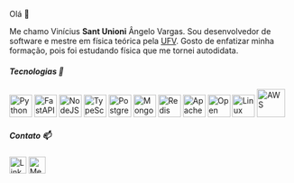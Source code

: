 Olá 👋

Me chamo Vinícius **Sant Unioni** Ângelo Vargas. 
Sou desenvolvedor de software e mestre em física teórica pela [UFV](https://www.ufv.br/). 
Gosto de enfatizar minha formação, pois foi estudando física que me tornei autodidata. 

##### Tecnologias 🔭

<div style="justify-content: space-between; width: auto">

<img alt="Python" height="40" src="https://cdn.jsdelivr.net/gh/devicons/devicon/icons/python/python-original.svg" />
<img alt="FastAPI" height="40" src="https://cdn.worldvectorlogo.com/logos/fastapi.svg" />

<img alt="NodeJS" height="40" src="https://cdn-icons-png.flaticon.com/512/5968/5968322.png" /> 
<img alt="TypeScript" height="40" src="https://bognarjunior.files.wordpress.com/2018/09/typescript.png" />

<img alt="PostgreSQL" height="40" src="https://cdn.jsdelivr.net/gh/devicons/devicon/icons/postgresql/postgresql-original.svg" />
<img alt="MongoDB" height="40" src="https://cdn.jsdelivr.net/gh/devicons/devicon/icons/mongodb/mongodb-original-wordmark.svg" />  
<img alt="Redis" height="40" src="https://cdn.jsdelivr.net/gh/devicons/devicon/icons/redis/redis-original.svg" />

<img alt="Apache Kafka" height="40" src="https://cdn.icon-icons.com/icons2/2248/PNG/512/apache_kafka_icon_138937.png" >

<img alt="Open Telemetry" height="40" src="https://cncf-branding.netlify.app/img/projects/opentelemetry/icon/color/opentelemetry-icon-color.png" >

<img alt="Linux" height="40" src="https://cdn.jsdelivr.net/gh/devicons/devicon/icons/linux/linux-original.svg" /> 
<img alt="AWS" height="50" src="https://cdn.iconscout.com/icon/free/png-256/aws-3215369-2673787.png" /> 

</div>

##### Contato 📫
<div style="width: auto">
<a href="https://www.linkedin.com/in/santunioni/"><img alt="LinkedIn" width=30 src="https://cdn-icons-png.flaticon.com/512/174/174857.png"></a>
<a href="https://medium.com/@santunioni"><img alt="Medium" width=30 src="https://w7.pngwing.com/pngs/164/736/png-transparent-computer-icons-social-media-medium-blog-social-network-social-icons-angle-photography-logo.png"></a>
</div>

<!--
**santunioni/santunioni** is a ✨ _special_ ✨ repository because its `README.md` (this file) appears on your GitHub profile.

Here are some ideas to get you started:

- 🔭 I’m currently working on ...
- 🌱 I’m currently learning ...
- 👯 I’m looking to collaborate on ...
- 🤔 I’m looking for help with ...
- 💬 Ask me about ...
- 📫 How to reach me: ...
- 😄 Pronouns: ...
- ⚡ Fun fact: ...
-->
